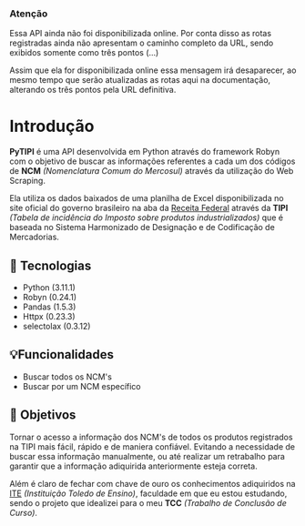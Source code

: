 <div class="informational-msg">
    <h3>Atenção</h3>
    <p>Essa API ainda não foi disponibilizada online. Por conta disso as rotas registradas ainda não apresentam o caminho completo da URL, sendo exibidos somente como três pontos (...)</p>
    <p>Assim que ela for disponibilizada online essa mensagem irá desaparecer, ao mesmo tempo que serão atualizadas as rotas aqui na documentação, alterando os três pontos pela URL definitiva.</p>
</div>

# Introdução

**PyTIPI** é uma API desenvolvida em Python através do framework Robyn com o objetivo de buscar as informações referentes a cada um dos códigos de **NCM** _(Nomenclatura Comum do Mercosul)_ através da utilização do Web Scraping.

Ela utiliza os dados baixados de uma planilha de Excel disponibilizada no site oficial do governo brasileiro na aba da [Receita Federal](https://www.gov.br/receitafederal/pt-br/acesso-a-informacao/legislacao/legislacao-por-assunto/tipi-tabela-de-incidencia-do-imposto-sobre-produtos-industrializados) através da **TIPI** _(Tabela de incidência do Imposto sobre produtos industrializados)_ que é baseada no Sistema Harmonizado de Designação e de Codificação de Mercadorias.

## 🚀 Tecnologias

- Python (3.11.1)
- Robyn (0.24.1)
- Pandas (1.5.3)
- Httpx (0.23.3)
- selectolax (0.3.12)

## 💡Funcionalidades

- Buscar todos os NCM's
- Buscar por um NCM específico

## :dart: Objetivos

Tornar o acesso a informação dos NCM's de todos os produtos registrados na TIPI mais fácil, rápido e de maniera confiável. Evitando a necessidade de buscar essa informação manualmente, ou até realizar um retrabalho para garantir que a informação adiquirida anteriormente esteja correta.

Além é claro de fechar com chave de ouro os conhecimentos adiquiridos na [ITE](https://ite.edu.br/) _(Instituição Toledo de Ensino)_, faculdade em que eu estou estudando, sendo o projeto que idealizei para o meu **TCC** _(Trabalho de Conclusão de Curso)_.
